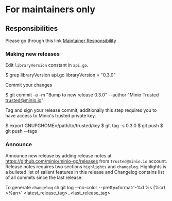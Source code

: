 # For maintainers only

## Responsibilities

Please go through this link [Maintainer Responsibility](https://gist.github.com/abperiasamy/f4d9b31d3186bbd26522)

### Making new releases
Edit `libraryVersion` constant in `api.go`.


$ grep libraryVersion api.go
      libraryVersion = "0.3.0"


Commit your changes

$ git commit -a -m "Bump to new release 0.3.0" --author "Minio Trusted <trusted@minio.io>"


Tag and sign your release commit, additionally this step requires you to have access to Minio's trusted private key.

$ export GNUPGHOME=/path/to/trusted/key
$ git tag -s 0.3.0
$ git push
$ git push --tags


### Announce
Announce new release by adding release notes at https://github.com/minio/minio-go/releases from `trusted@minio.io` account. Release notes requires two sections `highlights` and `changelog`. Highlights is a bulleted list of salient features in this release and Changelog contains list of all commits since the last release.

To generate `changelog`
sh
git log --no-color --pretty=format:'-%d %s (%cr) <%an>' <latest_release_tag>..<last_release_tag>

